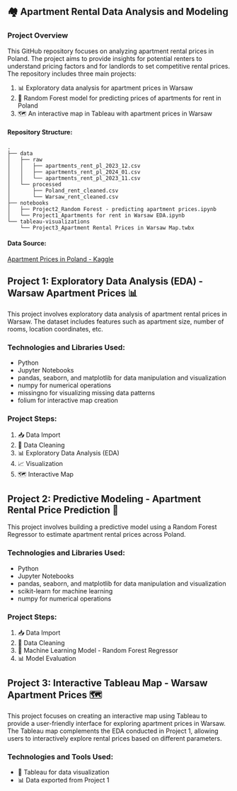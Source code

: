 
##  🏘️ Apartment Rental Data Analysis and Modeling

### Project Overview
This GitHub repository focuses on analyzing apartment rental prices in Poland. The project aims to provide insights for potential renters to understand pricing factors and for landlords to set competitive rental prices. The repository includes three main projects:

1.  📊 Exploratory data analysis for apartment prices in Warsaw
2.  🌲 Random Forest model for predicting prices of apartments for rent in Poland
3.  🗺️ An interactive map in Tableau with apartment prices in Warsaw


#### Repository Structure:

```
.
├── data
│   ├── raw
│   │   ├── apartments_rent_pl_2023_12.csv
│   │   ├── apartments_rent_pl_2024_01.csv
│   │   └── apartments_rent_pl_2023_11.csv
│   └── processed
│       ├── Poland_rent_cleaned.csv
│       └── Warsaw_rent_cleaned.csv
├── notebooks
│   ├── Project2_Random Forest - predicting apartment prices.ipynb
│   └── Project1_Apartments for rent in Warsaw EDA.ipynb
└── tableau-visualizations
    └── Project3_Apartment Rental Prices in Warsaw Map.twbx

```


#### Data Source:
[Apartment Prices in Poland - Kaggle](https://www.kaggle.com/datasets/krzysztofjamroz/apartment-prices-in-poland)


## Project 1: Exploratory Data Analysis (EDA) - Warsaw Apartment Prices 📊

This project involves exploratory data analysis of apartment rental prices in Warsaw. The dataset includes features such as apartment size, number of rooms, location coordinates, etc.

### Technologies and Libraries Used:

-   Python
-   Jupyter Notebooks
-   pandas, seaborn, and matplotlib for data manipulation and visualization
-   numpy for numerical operations
-   missingno for visualizing missing data patterns
-   folium for interactive map creation

### Project Steps:

1.  📥 Data Import
2.  🧹 Data Cleaning
3.  📊 Exploratory Data Analysis (EDA)
4.  📈 Visualization
5.  🗺️ Interactive Map



## Project 2: Predictive Modeling - Apartment Rental Price Prediction 🌲

This project involves building a predictive model using a Random Forest Regressor to estimate apartment rental prices across Poland.

### Technologies and Libraries Used:

-   Python
-   Jupyter Notebooks
-   pandas, seaborn, and matplotlib for data manipulation and visualization
-   scikit-learn for machine learning
-   numpy for numerical operations

### Project Steps:

1.  📥 Data Import
2.  🧹 Data Cleaning
3.  🤖 Machine Learning Model - Random Forest Regressor
4.  📊 Model Evaluation



## Project 3: Interactive Tableau Map - Warsaw Apartment Prices 🗺️

This project focuses on creating an interactive map using Tableau to provide a user-friendly interface for exploring apartment prices in Warsaw. The Tableau map complements the EDA conducted in Project 1, allowing users to interactively explore rental prices based on different parameters.

### Technologies and Tools Used:

-   🎨 Tableau for data visualization
-   📊 Data exported from Project 1
